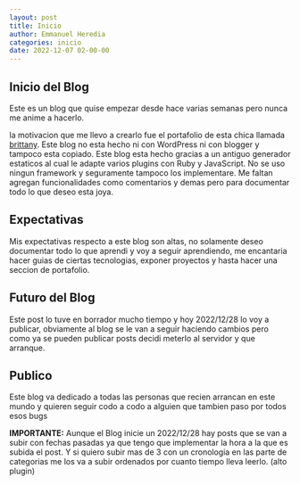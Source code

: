 ```yaml
---
layout: post
title: Inicio
author: Emmanuel Heredia
categories: inicio
date: 2022-12-07 02-00-00 
---
```


## Inicio del Blog

Este es un blog que quise empezar desde hace varias semanas pero nunca me anime a hacerlo.

la motivacion que me llevo a crearlo fue el portafolio de esta chica llamada [brittany](https://brittanychiang.com/). Este blog no esta hecho ni con WordPress ni con blogger y tampoco esta copiado. Este blog esta hecho gracias a un antiguo generador estaticos al cual le adapte varios plugins con Ruby y JavaScript. No se uso ningun framework y seguramente tampoco los implementare.
Me faltan agregan funcionalidades como comentarios y demas pero para documentar todo lo que deseo esta joya.

## Expectativas

Mis expectativas respecto a este blog son altas, no solamente deseo documentar todo lo que aprendi y voy a seguir aprendiendo, me encantaria hacer guias de ciertas tecnologias, exponer proyectos y hasta hacer una seccion de portafolio.

## Futuro del Blog

Este post lo tuve en borrador mucho tiempo y hoy 2022/12/28 lo voy a publicar, obviamente al blog se le van a seguir haciendo cambios pero como ya se pueden publicar posts decidi meterlo al servidor y que arranque. 

## Publico
Este blog va dedicado a todas las personas que recien arrancan en este mundo y quieren seguir codo a codo a alguien que tambien paso por todos esos bugs 

**IMPORTANTE:** Aunque el Blog inicie un 2022/12/28 hay posts que se van a subir con fechas pasadas ya que tengo que implementar la hora a la que es subida el post. Y si quiero subir mas de 3 con un cronologia en las parte de categorias me los va a subir ordenados por cuanto tiempo lleva leerlo. (alto plugin) 




